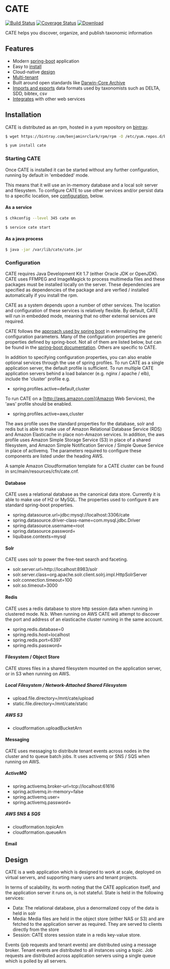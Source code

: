 # CATE

[![Build Status](https://travis-ci.org/benjaminrclark/cate.svg?branch=master)](https://travis-ci.org/benjaminrclark/cate)
[![Coverage Status](https://coveralls.io/repos/benjaminrclark/cate/badge.svg)](https://coveralls.io/r/benjaminrclark/cate)
[![Download](https://api.bintray.com/packages/benjaminrclark/rpm/cate/images/download.svg)](https://bintray.com/benjaminrclark/rpm/cate/_latestVersion)

  CATE helps you discover, organize, and publish taxonomic information

## Features

 - Modern [spring-boot](http://projects.spring.io/spring-boot/) application 
 - Easy to [install](#installation)
 - Cloud-native [design](#design)
 - [Multi-tenant](#multitenancy) 
 - Built around open standards like [Darwin-Core Archive](#darwincore)
 - [Imports and exports](#importexport) data formats used by taxonomists such as DELTA, SDD, bibtex, csv
 - [Integrates](#integration) with other web services 

## Installation

  CATE is distributed as an rpm, hosted in a yum repository on [bintray](http://bintray.com). 

```bash
$ wget https://bintray.com/benjaminrclark/rpm/rpm -O /etc/yum.repos.d/bintray-benjaminrclark-rpm.repo

$ yum install cate
```

### Starting CATE

 Once CATE is installed it can be started without any further configuration, running by default in 'embedded' mode. 
 
 This means that it will use an in-memory database and a local solr server and filesystem. To configure CATE to use other 
 services and/or persist data to a specific location, see [configuration](#configuration), below.

#### As a service

```bash
$ chkconfig --level 345 cate on

$ service cate start
```

#### As a java process

```bash
$ java -jar /var/lib/cate/cate.jar
```

### Configuration 

  CATE requires Java Development Kit 1.7 (either Oracle JDK or OpenJDK). CATE uses FFMPEG and ImageMagick to process multimedia files and these packages must be installed locally on the server. 
  These dependencies are specified as dependencies of the package and are verfied / installed automatically if you install the rpm.

  CATE as a system depends upon a number of other services. The location and configuration of these services is relatively flexible. By default, CATE will run in 
  embedded mode, meaning that no other external services are required.

  CATE follows the [approach used by spring boot](http://docs.spring.io/spring-boot/docs/current/reference/html/boot-features-external-config.html) in externalizing the configuration parameters.
  Many of the configuration properties are generic properties defined by spring-boot. Not all of them are listed below, but can be found in the [spring-boot documentation](http://docs.spring.io/spring-boot/docs/current/reference/html/boot-features-external-config.html). Others are specific to CATE.

  In addition to specifying configuration properties, you can also enable optional services through the use of spring profiles. To run CATE as a single application server, the default profile is sufficient. To run multiple CATE application servers behind a load balancer (e.g. nginx / apache / elb), include the 'cluster' profile e.g.

 - spring.profiles.active=default,cluster

  To run CATE on a [http://aws.amazon.com](Amazon Web Services), the 'aws' profile should be enabled.

 - spring.profiles.active=aws,cluster

  The aws profile uses the standard properties for the database, solr and redis but is able to make use of Amazon Relational Database Service (RDS) and Amazon Elasticache in place non-Amazon services. In addition, the aws profile uses Amazon Simple Storage Service (S3) in place of a shared filesystem, and Amazon Simple Notification Service / Simple Queue Service in place of activemq. The parameters required to configure these components are listed under the heading AWS.

  A sample Amazon Cloudformation template for a CATE cluster can be found in src/main/resources/cfn/cate.cnf.

#### Database
  
  CATE uses a relational database as the canonical data store. Currently it is able to make use of H2 or MySQL. The properties used to configure it are standard spring-boot properties.

 - spring.datasource.url=jdbc:mysql://localhost:3306/cate
 - spring.datasource.driver-class-name=com.mysql.jdbc.Driver
 - spring.datasource.username=root
 - spring.datasource.password=
 - liquibase.contexts=mysql

#### Solr
 
  CATE uses solr to power the free-text search and faceting.
 
 - solr.server.url=http://localhost:8983/solr
 - solr.server.class=org.apache.solr.client.solrj.impl.HttpSolrServer
 - solr.connection.timeout=100
 - solr.so.timeout=3000

#### Redis

  CATE uses a redis database to store http session data when running in clustered mode. N.b. When running on AWS CATE will attempt to discover the port and address of an elasticache 
  cluster running in the same account.

 - spring.redis.database=0
 - spring.redis.host=localhost
 - spring.redis.port=6397
 - spring.redis.password=

#### Filesystem / Object Store 

  CATE stores files in a shared filesystem mounted on the application server, or in S3 when running on AWS.

##### Local Filesystem / Network-Attached Shared Filesystem

 - upload.file.directory=/mnt/cate/upload
 - static.file.directory=/mnt/cate/static

##### AWS S3

 - cloudformation.uploadBucketArn

#### Messaging

  CATE uses messaging to distribute tenant events across nodes in the cluster and to queue batch jobs. It uses activemq or SNS / SQS when running on AWS.

##### ActiveMQ

 - spring.activemq.broker-url=tcp://localhost:61616
 - spring.activemq.in-memory=false
 - spring.activemq.user=
 - spring.activemq.password=

##### AWS SNS & SQS

 - cloudformation.topicArn
 - cloudformation.queueArn
 
#### Email

## Design

  CATE is a web application which is designed to work at scale, deployed on virtual servers, and supporting many users and tenant projects.

  In terms of scalability, its worth noting that the CATE application itself, and the application server it runs on, is not stateful. State is
  held in the following services:

 - Data: The relational database, plus a denormalized copy of the data is held in solr
 - Media: Media files are held in the object store (either NAS or S3) and are fetched to the application server as required. They are served to clients directly from
   the store
 - Session: CATE stores session state in a redis key-value store.
 
  Events (job requests and tenant events) are distributed using a message broker. Tenant events are distributed to all instances using a topic. Job requests are distributed across
  application servers using a single queue which is polled by all servers.
